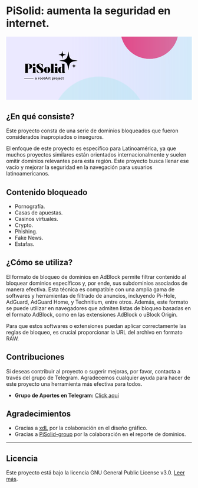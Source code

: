 # PiSolid: aumenta la seguridad en internet.

<img src="images/pisolid-banner.png" alt="banner" style="max-width: 100%; height: auto;">

## ¿En qué consiste?

Este proyecto consta de una serie de dominios bloqueados que fueron considerados inapropiados o inseguros.

El enfoque de este proyecto es específico para Latinoamérica, ya que muchos proyectos similares están orientados internacionalmente y suelen omitir dominios relevantes para esta región. Este proyecto busca llenar ese vacío y mejorar la seguridad en la navegación para usuarios latinoamericanos.

## Contenido bloqueado

- Pornografía.
- Casas de apuestas.
- Casinos virtuales.
- Crypto.
- Phishing.
- Fake News.
- Estafas.

## ¿Cómo se utiliza?

El formato de bloqueo de dominios en AdBlock permite filtrar contenido al bloquear dominios específicos y, por ende, sus subdominios asociados de manera efectiva. Esta técnica es compatible con una amplia gama de softwares y herramientas de filtrado de anuncios, incluyendo Pi-Hole, AdGuard, AdGuard Home, y Technitium, entre otros. Además, este formato se puede utilizar en navegadores que admiten listas de bloqueo basadas en el formato AdBlock, como en las extensiones AdBlock o uBlock Origin.

Para que estos softwares o extensiones puedan aplicar correctamente las reglas de bloqueo, es crucial proporcionar la URL del archivo en formato RAW.

## Contribuciones

Si deseas contribuir al proyecto o sugerir mejoras, por favor, contacta a través del grupo de Telegram. Agradecemos cualquier ayuda para hacer de este proyecto una herramienta más efectiva para todos.

- **Grupo de Aportes en Telegram:** [Click aquí](https://t.me/pisolid)

## Agradecimientos
- Gracias a [xdL](https://github.com/xdLanee) por la colaboración en el diseño gráfico.
- Gracias a [PiSolid-group](https://t.me/pisolid) por la colaboración en el reporte de dominios.

---

## Licencia

Este proyecto está bajo la licencia GNU General Public License v3.0. [Leer más](LICENSE).
